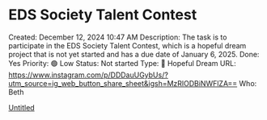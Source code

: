 # EDS Society Talent Contest

Created: December 12, 2024 10:47 AM
Description: The task is to participate in the EDS Society Talent Contest, which is a hopeful dream project that is not yet started and has a due date of January 6, 2025.
Done: Yes
Priority: 🟢  Low
Status: Not started
Type: 🔮 Hopeful Dream
URL: https://www.instagram.com/p/DDDauUGybUs/?utm_source=ig_web_button_share_sheet&igsh=MzRlODBiNWFlZA==
Who: Beth

[Untitled](EDS%20Society%20Talent%20Contest%2015a86edcae2c80a4b0f6cd6fcf504152/Untitled%2015a86edcae2c81d684a2efab6d651c10.csv)
